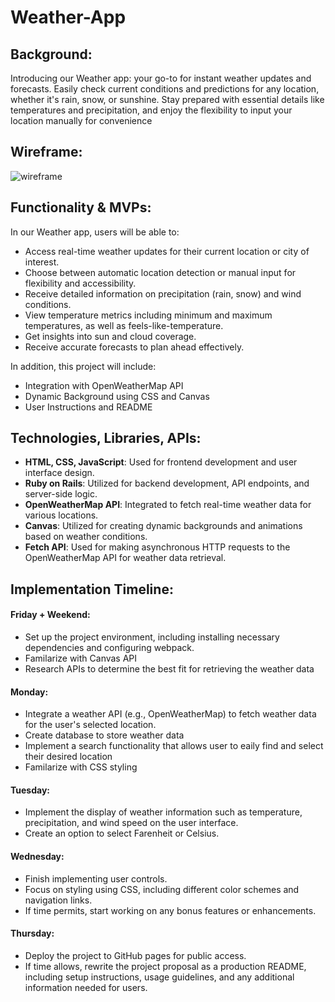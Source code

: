 # Weather-App
## Background: 
Introducing our Weather app: your go-to for instant weather updates and forecasts. Easily check current conditions and predictions for any location, whether it's rain, snow, or sunshine. Stay prepared with essential details like temperatures and precipitation, and enjoy the flexibility to input your location manually for convenience
## Wireframe:
![wireframe](https://github.com/shjang1025/Weather-App/assets/26673070/4f3db1b8-9918-4bfb-a16a-fce3d48cb14c)
## Functionality & MVPs:
In our Weather app, users will be able to:

* Access real-time weather updates for their current location or city of interest.
* Choose between automatic location detection or manual input for flexibility and accessibility.
* Receive detailed information on precipitation (rain, snow) and wind conditions.
* View temperature metrics including minimum and maximum temperatures, as well as feels-like-temperature.
* Get insights into sun and cloud coverage.
* Receive accurate forecasts to plan ahead effectively.

In addition, this project will include: 
* Integration with OpenWeatherMap API
* Dynamic Background using CSS and Canvas
* User Instructions and README

## Technologies, Libraries, APIs:

* **HTML, CSS, JavaScript**: Used for frontend development and user interface design.
* **Ruby on Rails**: Utilized for backend development, API endpoints, and server-side logic.
* **OpenWeatherMap API**: Integrated to fetch real-time weather data for various locations.
* **Canvas**: Utilized for creating dynamic backgrounds and animations based on weather conditions.
* **Fetch API**: Used for making asynchronous HTTP requests to the OpenWeatherMap API for weather data retrieval.

## Implementation Timeline:

#### Friday + Weekend: 
* Set up the project environment, including installing necessary dependencies and configuring webpack.
* Familarize with Canvas API 
* Research APIs to determine the best fit for retrieving the weather data

#### Monday:
* Integrate a weather API (e.g., OpenWeatherMap) to fetch weather data for the user's selected location.
* Create database to store weather data
* Implement a search functionality that allows user to eaily find and select their desired location
* Familarize with CSS styling

#### Tuesday:
* Implement the display of weather information such as temperature, precipitation, and wind speed on the user interface.
* Create an option to select Farenheit or Celsius. 


#### Wednesday: 
* Finish implementing user controls.
* Focus on styling using CSS, including different color schemes and navigation links.
* If time permits, start working on any bonus features or enhancements.

#### Thursday: 
* Deploy the project to GitHub pages for public access. 
* If time allows, rewrite the project proposal as a production README, including setup instructions, usage guidelines, and any additional information needed for users.